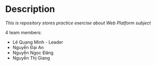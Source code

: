 #  Description

*This is repository stores practice exercise about Web Platform subject*

4 team members:
* Lê Quang Minh - Leader 
* Nguyễn Đại An 
* Nguyễn Ngọc Đăng 
* Nguyễn Thị Giang











